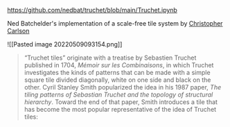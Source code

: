 https://github.com/nedbat/truchet/blob/main/Truchet.ipynb

Ned Batchelder's implementation of a scale-free tile system by [Christopher Carlson](https://christophercarlson.com/portfolio/multi-scale-truchet-patterns/)

![[Pasted image 20220509093154.png]]

> “Truchet tiles” originate with a treatise by Sebastien Truchet published in 1704, _Mémoir sur les Combinaisons_, in which Truchet investigates the kinds of patterns that can be made with a simple square tile divided diagonally, white on one side and black on the other. Cyril Stanley Smith popularized the idea in his 1987 paper, _The tiling patterns of Sebastian Truchet and the topology of structural hierarchy_. Toward the end of that paper, Smith introduces a tile that has become the most popular representative of the idea of Truchet tiles: